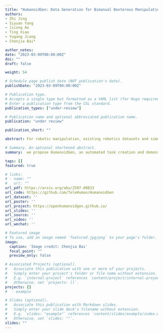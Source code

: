 ```yaml
---
title: "HumanoidGen: Data Generation for Bimanual Dexterous Manipulation via LLM Reasoning."
authors:
- Zhi Jing
- Siyuan Yang
- Jicong Ao
- Ting Xiao
- Yugang Jiang
- Chenjia Bai*

author_notes:
date: "2023-03-09T00:00:00Z"
doi: ""
draft: false

weight: 54

# Schedule page publish date (NOT publication's date).
publishDate: "2023-03-09T00:00:00Z"

# Publication type.
# Accepts a single type but formatted as a YAML list (for Hugo requirements).
# Enter a publication type from the CSL standard.
publication_types: ["under-review"]

# Publication name and optional abbreviated publication name.
publication: "under review"

publication_short: ""

abstract: For robotic manipulation, existing robotics datasets and simulation benchmarks predominantly cater to robot-arm platforms. However, for humanoid robots equipped with dual arms and dexterous hands, simulation tasks and high-quality demonstrations are notably lacking. Bimanual dexterous manipulation is inherently more complex, as it requires coordinated arm movements and hand operations, making autonomous data collection challenging. This paper presents HumanoidGen, an automated task creation and demonstration collection framework that leverages atomic dexterous operations and LLM reasoning to generate relational constraints. Specifically, we provide spatial annotations for both assets and dexterous hands based on the atomic operations, and perform an LLM planner to generate a chain of actionable spatial constraints for arm movements based on object affordances and scenes. To further improve planning ability, we employ a variant of Monte Carlo tree search to enhance LLM reasoning for long-horizon tasks and insufficient annotation. In experiments, we create a novel benchmark with augmented scenarios to evaluate the quality of the collected data. The results show that the performance of the 2D and 3D diffusion policies can scale with the generated dataset. Project page is this https URL.

# Summary. An optional shortened abstract.
summary:  we propose HumanoidGen, an automated task creation and demonstration collection framework that leverages atomic dexterous operations and LLM reasoning to generate relational constraints.

tags: []
featured: true

# links:
# - name: ""
#   url: ""
url_pdf: https://arxiv.org/abs/2507.00833
url_code: https://github.com/TeleHuman/HumanoidGen
url_dataset: ''
url_poster: ''
url_project: https://openhumanoidgen.github.io/
url_slides: ''
url_source: ''
url_video: ''
url_wechat: ''

# Featured image
# To use, add an image named `featured.jpg/png` to your page's folder. 
image:
  caption: 'Image credit: Chenjia Bai'
  focal_point: ""
  preview_only: false

# Associated Projects (optional).
#   Associate this publication with one or more of your projects.
#   Simply enter your project's folder or file name without extension.
#   E.g. `internal-project` references `content/project/internal-project/index.md`.
#   Otherwise, set `projects: []`.
projects: []
#  - example

# Slides (optional).
#   Associate this publication with Markdown slides.
#   Simply enter your slide deck's filename without extension.
#   E.g. `slides: "example"` references `content/slides/example/index.md`.
#   Otherwise, set `slides: ""`.
slides: ""
---
```

